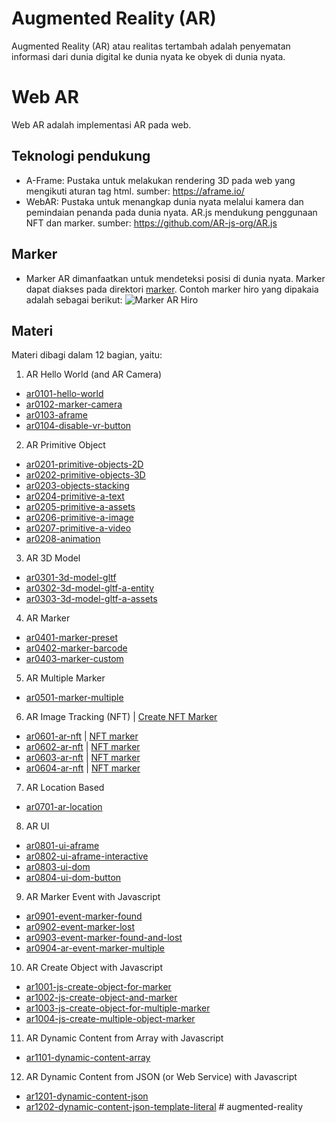 # Augmented Reality (AR)
Augmented Reality (AR) atau realitas tertambah adalah penyematan informasi dari dunia digital ke dunia nyata ke obyek di dunia nyata.

# Web AR
Web AR adalah implementasi AR pada web.

## Teknologi pendukung
* A-Frame: Pustaka untuk melakukan rendering 3D pada web yang mengikuti aturan tag html. sumber: https://aframe.io/
* WebAR: Pustaka untuk menangkap dunia nyata melalui kamera dan pemindaian penanda pada dunia nyata. AR.js mendukung penggunaan NFT dan marker. sumber: https://github.com/AR-js-org/AR.js
## Marker
* Marker AR dimanfaatkan untuk mendeteksi posisi di dunia nyata. Marker dapat diakses pada direktori [marker](https://github.com/meizano/AR/tree/master/marker). Contoh marker hiro yang dipakaia adalah sebagai berikut:
![Marker AR Hiro](https://meizano.github.io/AR/marker/HIRO.jpg?raw=true "Marker AR Hiro")
## Materi
Materi dibagi dalam 12 bagian, yaitu:
1. AR Hello World (and AR Camera)
* [ar0101-hello-world](https://meizano.github.io/AR/ar0101-hello-world.html)
* [ar0102-marker-camera](https://meizano.github.io/AR/ar0102-marker-camera.html)
* [ar0103-aframe](https://meizano.github.io/AR/ar0103-aframe.html)
* [ar0104-disable-vr-button](https://meizano.github.io/AR/ar0104-disable-vr-button.html)
2. AR Primitive Object
* [ar0201-primitive-objects-2D](https://meizano.github.io/AR/ar0201-primitive-objects-2D.html)
* [ar0202-primitive-objects-3D](https://meizano.github.io/AR/ar0202-primitive-objects-3D.html)
* [ar0203-objects-stacking](https://meizano.github.io/AR/ar0203-objects-stacking.html)
* [ar0204-primitive-a-text](https://meizano.github.io/AR/ar0204-primitive-a-text.html)
* [ar0205-primitive-a-assets](https://meizano.github.io/AR/ar0205-primitive-a-assets.html)
* [ar0206-primitive-a-image](https://meizano.github.io/AR/ar0206-primitive-a-image.html)
* [ar0207-primitive-a-video](https://meizano.github.io/AR/ar0207-primitive-a-video.html)
* [ar0208-animation](https://meizano.github.io/AR/ar0208-animation.html)
3. AR 3D Model
* [ar0301-3d-model-gltf](https://meizano.github.io/AR/ar0301-3d-model-gltf.html)
* [ar0302-3d-model-gltf-a-entity](https://meizano.github.io/AR/ar0302-3d-model-gltf-a-entity.html)
* [ar0303-3d-model-gltf-a-assets](https://meizano.github.io/AR/ar0303-3d-model-gltf-a-assets.html)
4. AR Marker
* [ar0401-marker-preset](https://meizano.github.io/AR/ar0401-marker-preset.html)
* [ar0402-marker-barcode](https://meizano.github.io/AR/ar0402-marker-barcode.html)
* [ar0403-marker-custom](https://meizano.github.io/AR/ar0403-marker-custom.html)
5. AR Multiple Marker
* [ar0501-marker-multiple](https://meizano.github.io/AR/ar0501-marker-multiple.html)
6. AR Image Tracking (NFT) | [Create NFT Marker](https://carnaux.github.io/NFT-Marker-Creator/)
* [ar0601-ar-nft](https://meizano.github.io/AR/ar0601-ar-nft.html) | [NFT marker](https://meizano.github.io/AR/marker/trex/trex-image-big.jpeg)
* [ar0602-ar-nft](https://meizano.github.io/AR/ar0602-ar-nft.html) | [NFT marker](https://meizano.github.io/AR/marker/kio/Kio.jpg)
* [ar0603-ar-nft](https://meizano.github.io/AR/ar0603-ar-nft.html) | [NFT marker](https://meizano.github.io/AR/marker/markerbarcode1/1.png)
* [ar0604-ar-nft](https://meizano.github.io/AR/ar0604-ar-nft.html) | [NFT marker](https://meizano.github.io/AR/marker/i3e/i3e-cover.jpg)
7. AR Location Based
* [ar0701-ar-location](https://meizano.github.io/AR/ar0701-ar-location.html)
8. AR UI
* [ar0801-ui-aframe](https://meizano.github.io/AR/ar0801-ui-aframe.html)
* [ar0802-ui-aframe-interactive](https://meizano.github.io/AR/ar0802-ui-aframe-interactive.html)
* [ar0803-ui-dom](https://meizano.github.io/AR/ar0803-ui-dom.html)
* [ar0804-ui-dom-button](https://meizano.github.io/AR/ar0804-ui-dom-button.html)
9. AR Marker Event with Javascript
* [ar0901-event-marker-found](https://meizano.github.io/AR/ar0901-event-marker-found.html)
* [ar0902-event-marker-lost](https://meizano.github.io/AR/ar0902-event-marker-lost.html)
* [ar0903-event-marker-found-and-lost](https://meizano.github.io/AR/ar0903-event-marker-found-and-lost.html)
* [ar0904-ar-event-marker-multiple](https://meizano.github.io/AR/ar0904-ar-event-marker-multiple.html)
10. AR Create Object with Javascript
* [ar1001-js-create-object-for-marker](https://meizano.github.io/AR/ar1001-js-create-object-for-marker.html)
* [ar1002-js-create-object-and-marker](https://meizano.github.io/AR/ar1002-js-create-object-and-marker.html)
* [ar1003-js-create-object-for-multiple-marker](https://meizano.github.io/AR/ar1003-js-create-object-for-multiple-marker.html)
* [ar1004-js-create-multiple-object-marker](https://meizano.github.io/AR/ar1004-js-create-multiple-object-marker.html)
11. AR Dynamic Content from Array with Javascript
* [ar1101-dynamic-content-array](https://meizano.github.io/AR/.html)
12. AR Dynamic Content from JSON (or Web Service) with Javascript
* [ar1201-dynamic-content-json](https://meizano.github.io/AR/ar1201-dynamic-content-json.html)
* [ar1202-dynamic-content-json-template-literal](https://meizano.github.io/AR/ar1202-dynamic-content-json-template-literal.html)
#   a u g m e n t e d - r e a l i t y  
 